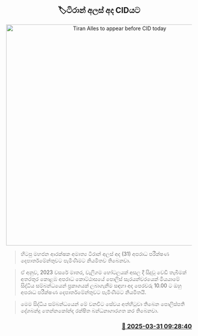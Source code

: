 <p align='center'><b><h2 align='center' title='Tiran Alles to appear before CID today'>🏷ටිරාන් අලස් අද CIDයට</h2></b></p>
<p align='center'><img src='https://helakuru.sgp1.cdn.digitaloceanspaces.com/esana/images/lib/tiran-alles-nn.jpg' width='600' alt='Tiran Alles to appear before CID today'></p>

> හිටපු මහජන ආරක්ෂක අමාත්‍ය ටිරාන් අලස් අද (31) අපරාධ පරීක්ෂණ දෙපාර්තමේන්තුවට පැමිණීමට නියමිතව තිබෙනවා.

> ඒ අනුව, 2023 වසරේ මාතර, වැලිගම හෝටලයක් අසල දී සිදුවූ වෙඩි තැබීමක් අතරතුර කොළඹ අපරාධ කොට්ඨාසයේ පොලිස් සැරයන්වරයෙක් මියයාමේ සිද්ධිය සම්බන්ධයෙන් ප්‍රකාශයක් ලබාගැනීම සඳහා අද පෙරවරු 10.00 ට ඔහු අපරාධ පරීක්ෂණ දෙපාර්තමේන්තුවට පැමිණීමට නියමිතයි.

> මෙම සිද්ධිය සම්බන්ධයෙන් මේ වනවිට සේවය අත්හිටුවා තිබෙන පොලිස්පති දේශබන්දු තෙන්නකෝන්ද රක්ෂිත බන්ධනාගාරගත කර තිබෙනවා.



<h3 align='right'><a href='https://www.helakuru.lk/esana/p/108800/'>📅 2025-03-31 09:28:40</a></h3>
